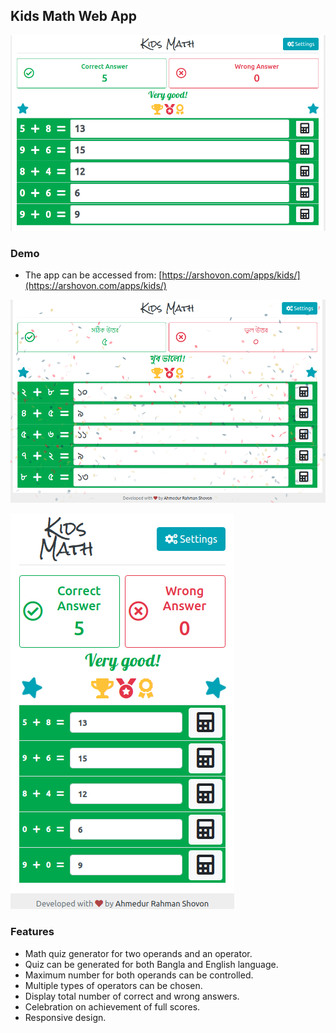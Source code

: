 ## Kids Math Web App

![alt Kids Math Demo](screenshots/kids_math.png)

### Demo
- The app can be accessed from: [https://arshovon.com/apps/kids/](https://arshovon.com/apps/kids/)

![alt Kids Math Demo Bangla](screenshots/kids_math_celebration_bangla.png)

![alt Kids Math Demo Bangla](screenshots/kids_math_mobile.png)


### Features
- Math quiz generator for two operands and an operator.
- Quiz can be generated for both Bangla and English language.
- Maximum number for both operands can be controlled.
- Multiple types of operators can be chosen.
- Display total number of correct and wrong answers.
- Celebration on achievement of full scores.
- Responsive design.
